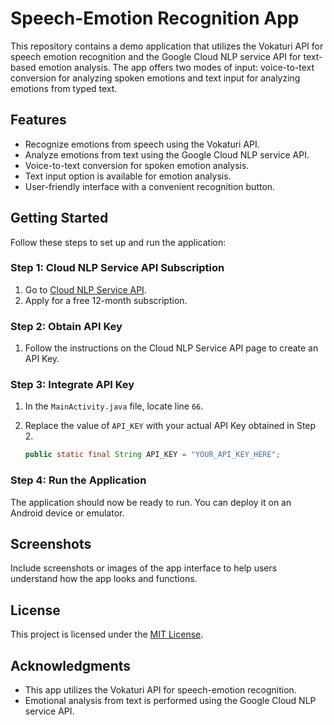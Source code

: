 # Speech-Emotion Recognition App

This repository contains a demo application that utilizes the Vokaturi API for speech emotion recognition and the Google Cloud NLP service API for text-based emotion analysis. The app offers two modes of input: voice-to-text conversion for analyzing spoken emotions and text input for analyzing emotions from typed text.

## Features

- Recognize emotions from speech using the Vokaturi API.
- Analyze emotions from text using the Google Cloud NLP service API.
- Voice-to-text conversion for spoken emotion analysis.
- Text input option is available for emotion analysis.
- User-friendly interface with a convenient recognition button.

## Getting Started

Follow these steps to set up and run the application:

### Step 1: Cloud NLP Service API Subscription

1. Go to [Cloud NLP Service API](https://cloud.google.com/natural-language/docs/samples?hl=en-us).
2. Apply for a free 12-month subscription.

### Step 2: Obtain API Key

1. Follow the instructions on the Cloud NLP Service API page to create an API Key.

### Step 3: Integrate API Key

1. In the `MainActivity.java` file, locate line `66`.
2. Replace the value of `API_KEY` with your actual API Key obtained in Step 2.

   ```java
   public static final String API_KEY = "YOUR_API_KEY_HERE";
   ```

### Step 4: Run the Application

The application should now be ready to run. You can deploy it on an Android device or emulator.

## Screenshots

Include screenshots or images of the app interface to help users understand how the app looks and functions.

## License

This project is licensed under the [MIT License](LICENSE).

## Acknowledgments

- This app utilizes the Vokaturi API for speech-emotion recognition.
- Emotional analysis from text is performed using the Google Cloud NLP service API.
